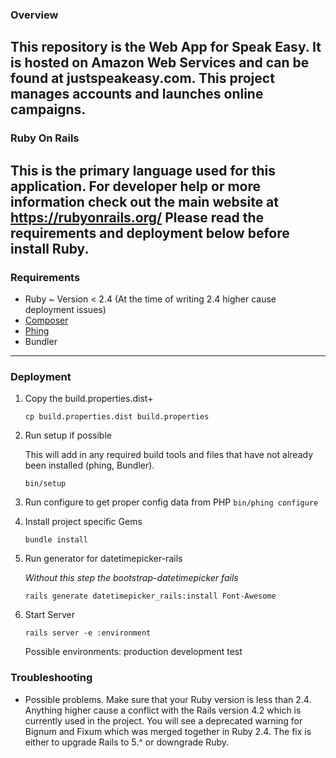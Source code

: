 ### Overview
This repository is the Web App for Speak Easy. It is hosted on Amazon Web Services
and can be found at justspeakeasy.com. This project manages accounts and
launches online campaigns.
---

### Ruby On Rails
This is the primary language used for this application. For developer help or
more information check out the main website at https://rubyonrails.org/
Please read the requirements and deployment below before install Ruby.
---

### Requirements
* Ruby ~ Version < 2.4 (At the time of writing 2.4 higher cause deployment issues)
* [Composer](https://getcomposer.org/doc/00-intro.md)
* [Phing](https://www.phing.info/)
* Bundler
---

### Deployment
1. Copy the build.properties.dist+

   `cp build.properties.dist build.properties`

2. Run setup if possible

   This will add in any required build tools and files that have not already
   been installed (phing, Bundler).

   `bin/setup`

3. Run configure to get proper config data from PHP
   `bin/phing configure`

4. Install project specific Gems

   `bundle install`

5. Run generator for datetimepicker-rails

   *Without this step the bootstrap-datetimepicker fails*

   `rails generate datetimepicker_rails:install Font-Awesome`

6. Start Server

   `rails server -e :environment`

   Possible environments: production development test

### Troubleshooting
* Possible problems. Make sure that your Ruby version is less than 2.4. Anything
   higher cause a conflict with the Rails version 4.2 which is currently used in
   the project. You will see a deprecated warning for Bignum and Fixum which was
   merged together in Ruby 2.4. The fix is either to upgrade Rails to 5.^ or
   downgrade Ruby.
